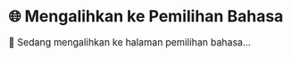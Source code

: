 # 🌐 Mengalihkan ke Pemilihan Bahasa

<div id="loading" style="font-size: 1.2em; margin-bottom: 1em;">
  🔄 Sedang mengalihkan ke halaman pemilihan bahasa...
</div>

<div id="fallback" style="display:none;">
  Jika tidak diarahkan otomatis, klik [di sini](../README.md).
</div>

<script>
  // Tampilkan fallback setelah 3 detik jika redirect gagal
  setTimeout(function () {
    document.getElementById('fallback').style.display = 'block';
  }, 3000);

  // Lakukan redirect
  setTimeout(function () {
    window.location.href = "/";
  }, 1000);
</script>
